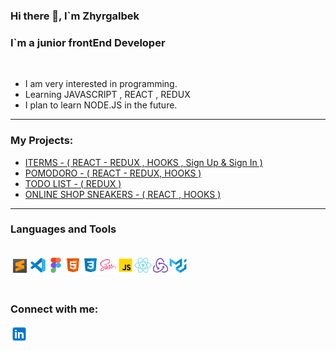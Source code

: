 ### Hi there 👋, I`m Zhyrgalbek

### I`m a junior frontEnd Developer

 <br/>

- I am very interested in programming.
- Learning JAVASCRIPT , REACT , REDUX
- I plan to learn NODE.JS in the future.

---

### My Projects:

- [ITERMS - ( REACT - REDUX , HOOKS , Sign Up & Sign In )][iterms]
- [POMODORO - ( REACT - REDUX, HOOKS )][pomodoro]
- [TODO LIST - ( REDUX )][todolist]
- [ONLINE SHOP SNEAKERS - ( REACT , HOOKS )][react-store]

---

[iterms]: https://zhmatisaev.github.io/portfolio-finished/
[pomodoro]: https://zhmatisaev.github.io/pomodoro-redux/
[todolist]: https://zhmatisaev.github.io/Redux__todolist/
[react-store]: https://zhmatisaev.github.io/React-store/

### Languages and Tools

<br>

<img align="left" alt="SublimeText" width="30px" src="./src/img/sublime-text.svg" />
<img align="left" alt="SublimeText" width="28px" src="./src/img/visual-studio.svg" />
<img align="left" alt="SublimeText" width="28px" src="./src/img/figma.svg" />
<img align="left" alt="SublimeText" width="28px" src="./src/img/html-5.svg" />
<img align="left" alt="SublimeText" width="28px" src="./src/img/css3.svg" />
<img align="left" alt="SublimeText" width="28px" src="./src/img/sass.svg" />
<img align="left" alt="SublimeText" width="28px" src="./src/img/javascript.svg" />
<img align="left" alt="SublimeText" width="28px" src="./src/img/react-native.svg" />
<img align="left" alt="SublimeText" width="28px" src="./src/img/redux.svg" />
<img align="left" alt="SublimeText" width="28px" src="./src/img/material-ui.svg" />

 <br/>
 <br/>
 <br/>

### Connect with me:

[<img align="left" alt="SublimeText" width="28px" src="./src/img/линкедин.svg"/>][linkedin]

[linkedin]: https://www.linkedin.com/in/zhyrgal-matisaev/
